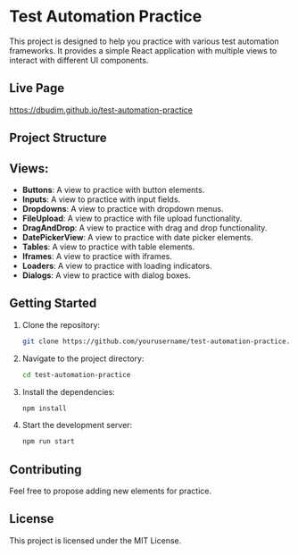 # Test Automation Practice

This project is designed to help you practice with various test automation frameworks. It provides a simple React application with multiple views to interact with different UI components.

## Live Page
https://dbudim.github.io/test-automation-practice

## Project Structure

## Views: 
- **Buttons**: A view to practice with button elements.
- **Inputs**: A view to practice with input fields.
- **Dropdowns**: A view to practice with dropdown menus.
- **FileUpload**: A view to practice with file upload functionality.
- **DragAndDrop**: A view to practice with drag and drop functionality.
- **DatePickerView**: A view to practice with date picker elements.
- **Tables**: A view to practice with table elements.
- **Iframes**: A view to practice with iframes.
- **Loaders**: A view to practice with loading indicators.
- **Dialogs**: A view to practice with dialog boxes.

## Getting Started

1. Clone the repository:
     ```bash
     git clone https://github.com/yourusername/test-automation-practice.git
     ```
2. Navigate to the project directory:
     ```bash
     cd test-automation-practice
     ```
3. Install the dependencies:
     ```bash
     npm install
     ```
4. Start the development server:
     ```bash
     npm run start
     ```

## Contributing

Feel free to propose adding new elements for practice.

## License

This project is licensed under the MIT License.